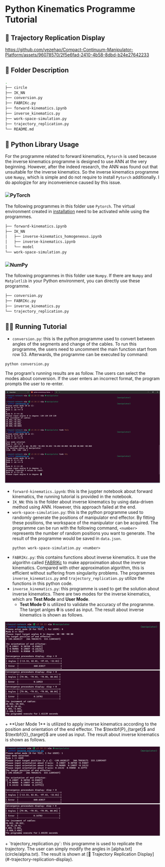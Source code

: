 # Python Kinematics Programme Tutorial
## 🤖 Trajectory Replication Display
https://github.com/yezehao/Compact-Continuum-Manipulator-Platform/assets/96078570/2f5e6fad-2410-4b58-8dbd-b24e27642233
## 📁 Folder Description
```sh
.
├── circle
├── IK_NN
├── conversion.py
├── FABRIKc.py
├── forward-kinematics.ipynb
├── inverse_kinematics.py
├── work-space-simulation.py
├── trajectory_replication.py
└── README.md

```

## 🐍 Python Library Usage
For the programme related to forward kinematics, `Pytorch` is used because the inverse kinematics programme is designed to use ANN at the very beginning. However, after the indeed research, the ANN was found out that unsuitable for the inverse kinematics. So the inverse kinematics programme use `Numpy`, which is simple and do not require to install `Pytorch` additionally. I do apologize for any inconvenience caused by this issue.
### ![PyTorch](https://img.shields.io/badge/PyTorch-%23EE4C2C.svg?style=for-the-badge&logo=PyTorch&logoColor=white)
The following programmes in this folder use `Pytorch`. The virtual environment created in [installation](https://github.com/yezehao/Compact-Continuum-Manipulator-Platform/tree/main?tab=readme-ov-file#%EF%B8%8F-installation) need to be activated while using the programmes. 
```sh
├── forward-kinematics.ipynb
├── IK_NN
│   ├── inverse-kinematics_homogeneous.ipynb
│   ├── inverse-kinematics.ipynb
│   └── model
└── work-space-simulation.py
```
### ![NumPy](https://img.shields.io/badge/numpy-%23013243.svg?style=for-the-badge&logo=numpy&logoColor=white)
The following programmes in this folder use `Numpy`. If there are `Numpy` and `Matplotlib` in your Python environment, you can directly use these programme.
```sh
├── conversion.py
├── FABRIKc.py
├── inverse_kinematics.py
└── trajectory_replication.py
```

## 👩‍💻 Running Tutorial
+ `conversion.py`: this is the python programme used to convert between angles of the segments and change of the cables. To run this programme, the users need to uncomment the main function start from row 53. Afterwards, the programme can be executed by command: 
```
python conversion.py
```
The program's running results are as follow. The users can select the modes about conversion. If the user enters an incorrect format, the program prompts the user to re-enter.
<p align="center">
  <img src="../Deliverable/Documentation/code/conversion_py.png" alt="conversion.py">
</p>

+ `forward-kinematics.ipynb`: this is the juypter notebook about forward kinematics, the running tutorial is provided in the notebook.
+ `IK_NN`: this is the folder about inverse kinematics by using data-driven method using ANN. However, this approach failed at the end.
+ `work-space-simulation.py`: this is the python programme used to randomly generate the positions of manipulator end effector. By fitting these positions, the workspace of the manipulator can be acquired. The programme can be run with the following command, `<number>` represents the number of random positions you want to generate. The result of the programme would be saved in `data.json`.
    ```
    python work-space-simulation.py <number>
    ```
+ `FABRIKc.py`: this contains functions about inverse kinematics. It use the algorithn called [FABRIKc](https://ieeexplore.ieee.org/abstract/document/8452693) to make approximation about the inverse kinematics. Compared with other approximation algorithm, this is efficient without suffering from singularity problems. The programmes `inverse_kinematics.py` and `trajectory_replication.py` utilize the functions in this python code.
+ `inverse_kinematics.py`: this programme is used to get the solution about inverse kinematics. There are two modes for the inverse kinematics, which are **Test Mode** and **User Mode**. 
  + **Test Mode 0** is utilized to validate the accuracy of the programme. The target anlges $\boldsymbol{\theta}$ is used as input. The result about inverse kinematics is shown as follows.
<p align="center">
    <img src="../Deliverable/Documentation/code/IK_mode0_enter.png" alt="IK_mode0_enter">
    <img src="../Deliverable/Documentation/code/IK_mode0_output.png" alt="IK_mode0_output">
</p>
  + **User Mode 1** is utilized to apply inverse kinematics according to the position and orientation of the end effector. The $\textbf{P}_{target}$ and $\textbf{O}_{target}$ are used as input. The result about inverse kinematics is shown as follows.
<p align="center">
    <img src="../Deliverable/Documentation/code/IK_mode1_enter.png" alt="IK_mode1_enter">
    <img src="../Deliverable/Documentation/code/IK_mode1_output.png" alt="IK_mode1_output">
</p>
+ `trajectory_replication.py`: this programme is used to replicate the trajectory. The user can simply modify the angles in [alpha.txt](circle/alpha.txt). The result is shown at [🤖 Trajectory Replication Display](#-trajectory-replication-display).